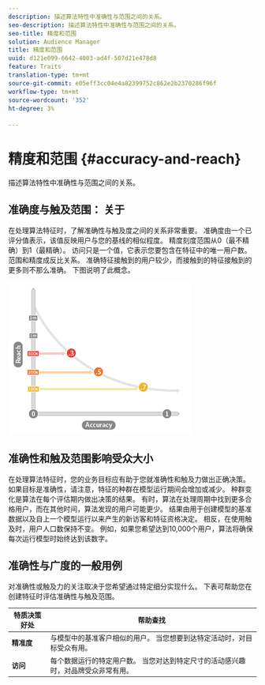 ```yaml
---
description: 描述算法特性中准确性与范围之间的关系。
seo-description: 描述算法特性中准确性与范围之间的关系。
seo-title: 精度和范围
solution: Audience Manager
title: 精度和范围
uuid: d121e099-6642-4003-ad4f-507d21e478d8
feature: Traits
translation-type: tm+mt
source-git-commit: e05eff3cc04e4a82399752c862e2b2370286f96f
workflow-type: tm+mt
source-wordcount: '352'
ht-degree: 3%

---
```



# 精度和范围 {#accuracy-and-reach}

描述算法特性中准确性与范围之间的关系。

<!-- c_accuracy_reach.xml -->

## 准确度与触及范围： 关于

在处理算法特征时，了解准确性与触及度之间的关系非常重要。 准确度由一个已评分值表示，该值反映用户与您的基线的相似程度。 精度刻度范围从0（最不精确）到1（最精确）。 访问只是一个值，它表示您要包含在特征中的唯一用户数。 范围和精度成反比关系。 准确特征接触到的用户较少，而接触到的特征接触到的更多则不那么准确。 下图说明了此概念。

![](assets/Reach_v_Accuracy.png)

## 准确性和触及范围影响受众大小

在处理算法特征时，您的业务目标应有助于您就准确性和触及力做出正确决策。 如果目标是准确性，请注意，特征的种群在模型运行期间会增加或减少。 种群变化是算法在每个评估期内做出决策的结果。 有时，算法在处理周期中找到更多合格用户，而在其他时间，算法发现的用户可能更少。 结果由用于创建模型的基准数据以及自上一个模型运行以来产生的新访客和特征资格决定。 相反，在使用触及时，用户人口数保持不变。 例如，如果您希望达到10,000个用户，算法将确保每次运行模型时始终达到该数字。

## 准确性与广度的一般用例

对准确性或触及力的关注取决于您希望通过特定细分实现什么。 下表可帮助您在创建特征时评估准确性与触及范围。

| 特质决策好处 | 帮助查找 |
|---|---|
| **精准度** | 与模型中的基准客户相似的用户。 当您想要到达特定活动时，对目标受众有用。 |
| **访问** | 每个数据运行的特定用户数。 当您对达到特定尺寸的活动感兴趣时，对品牌受众非常有用。 |